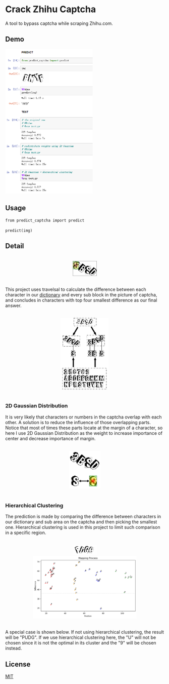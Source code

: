 
# Crack Zhihu Captcha

A tool to bypass captcha while scraping Zhihu.com.

## Demo

<img src="demo/demo2.png" width=55%>

## Usage

```
from predict_captcha import predict

predict(img)
```

## Detail

<br>
<center>
<img src="demo/anime.gif" width=15%>
</center>
<br>

This project uses travelsal to calculate the difference between each character in our [dictionary](/dictionary) and every sub block in the picture of captcha, and concludes in characters with top four smallest difference as our final answer.

<br>
<center>
<img src="demo/demo.png" width=30%>
</center>
<br>

### 2D Gaussian Distribution

It is very likely that characters or numbers in the captcha overlap with each other. A solution is to reduce the influence of those overlapping parts. Notice that most of times these parts locate at the margin of a character, so here I use 2D Gaussian Distribution as the weight to increase importance of center and decrease importance of margin.

<br>
<center>
<img src="demo/demo3.png" width=20%>
</center>
<br>

### Hierarchical Clustering

The prediction is made by comparing the difference between characters in our dictionary and sub area on the captcha and then picking the smallest one. Hierarchical clustering is used in this project to limit such comparison in a specific region. 

<br>
<center>
<img src="demo/pred.png" width=15%>
</center>

<center>
<img src="demo/mp.png" width=65%>
</center>
<br>

A special case is shown below. If not using hierarchical clustering, the result will be "PUDG". If we use hierarchical clustering here, the "U" will not be chosen since it is not the optimal in its cluster and the "9" will be chosen instead.

## License
[MIT](https://choosealicense.com/licenses/mit/)